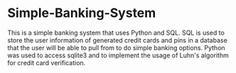 # Simple-Banking-System
This is a simple banking system that uses Python and SQL. SQL is used to store the user information of generated credit cards and pins in a database that the user will be able to pull from to do simple banking options. Python was used to access sqlite3 and to implement the usage of Luhn's algorithm for credit card verification.
